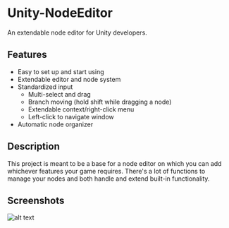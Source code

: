 # Unity-NodeEditor
An extendable node editor for Unity developers.

## Features
* Easy to set up and start using
* Extendable editor and node system
* Standardized input
  * Multi-select and drag
  * Branch moving (hold shift while dragging a node)
  * Extendable context/right-click menu
  * Left-click to navigate window
* Automatic node organizer

## Description
This project is meant to be a base for a node editor on which you can add whichever features your game requires.
There's a lot of functions to manage your nodes and both handle and extend built-in functionality.

## Screenshots
![alt text](http://puu.sh/mY1eB/7c2a8e0077.png "Screenshot 1")

